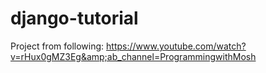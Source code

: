 # django-tutorial
Project from following: https://www.youtube.com/watch?v=rHux0gMZ3Eg&amp;ab_channel=ProgrammingwithMosh
